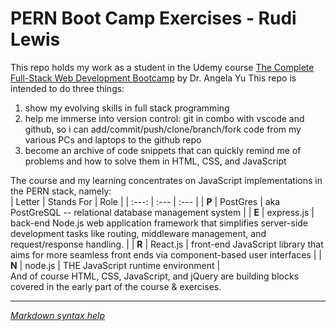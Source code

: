 # PERN Boot Camp Exercises - Rudi Lewis
This repo holds my work as a student in the Udemy course [The Complete Full-Stack Web Development Bootcamp](https://www.udemy.com/course/the-complete-web-development-bootcamp) by Dr. Angela Yu
This repo is intended to do three things:
<br>
1. show my evolving skills in full stack programming
1. help me immerse into version control: git in combo with vscode and github, so i can add/commit/push/clone/branch/fork code from my various PCs and laptops to the github repo
1. become an archive of code snippets that can quickly remind me of problems and how to solve them in HTML, CSS, and JavaScript


The course and my learning concentrates on JavaScript implementations in the PERN stack, namely:   
| Letter | Stands For | Role |
| :---: | :--- | :--- |
| **P** | PostGres | aka PostGreSQL -- relational database management system |
| **E** | express.js | back-end Node.js web application framework that simplifies server-side development tasks like routing, middleware management, and request/response handling. |
| **R** | React.js | front-end JavaScript library that aims for more seamless front ends via component-based user interfaces |
| **N** | node.js | THE JavaScript runtime environment |
<br>
And of course HTML, CSS, JavaScript, and jQuery are building blocks covered in the early part of the course & exercises.
***
[*Markdown syntax help*](https://www.markdownguide.org/basic-syntax/)